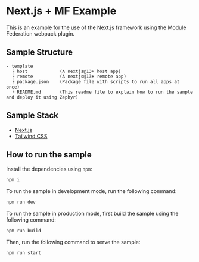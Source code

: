 # Next.js + MF Example

This is an example for the use of the Next.js framework using the Module Federation webpack plugin.

## Sample Structure

```
- template
  ├ host            (A nextjs@13+ host app)
  ├ remote          (A nextjs@13+ remote app)
  ├ package.json    (Package file with scripts to run all apps at once)
  └ README.md       (This readme file to explain how to run the sample and deploy it using Zephyr)
```

## Sample Stack

- [Next.js](https://nextjs.org/)
- [Tailwind CSS](https://tailwindcss.com/)

## How to run the sample

Install the dependencies using `npm`:

```bash
npm i
```

To run the sample in development mode, run the following command:

```bash
npm run dev
```

To run the sample in production mode, first build the sample using the following command:

```bash
npm run build
```

Then, run the following command to serve the sample:

```bash
npm run start
```
